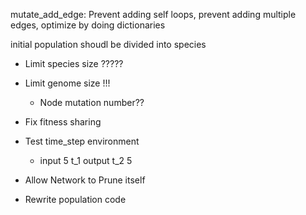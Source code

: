 mutate_add_edge: Prevent adding self loops, prevent adding multiple edges, optimize by doing dictionaries

initial population shoudl be divided into species
- Limit species size ?????

- Limit genome size !!!
    - Node mutation number??

- Fix fitness sharing

- Test time_step environment
    - input 5 t_1 output t_2 5

- Allow Network to Prune itself

- Rewrite population code